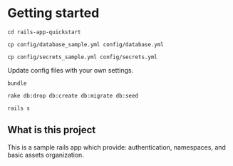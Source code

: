 # Getting started

`cd rails-app-quickstart`

`cp config/database_sample.yml config/database.yml`

`cp config/secrets_sample.yml config/secrets.yml`

Update config files with your own settings.

`bundle`

`rake db:drop db:create db:migrate db:seed`

`rails s`

## What is this project
This is a sample rails app which provide: authentication, namespaces, and basic assets organization.

